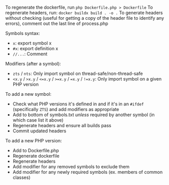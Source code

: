To regenerate the dockerfile, run `php Dockerfile.php > Dockerfile`
To regenerate headers, run: `docker buildx build . -o .`
To generate headers without checking (useful for getting a copy of the header file to identify any errors), comment out the last line of process.php

Symbols syntax:
- `x`: export symbol x
- `#x`: export definition x
- `//...`: Comment

Modifiers (after a symbol):
- `zts` / `nts`: Only import symbol on thread-safe/non-thread-safe
- `<x.y` / `>x.y` / `<=x.y` / `>=x.y` / `=x.y` / `!=x.y`: Only import symbol on a given PHP version

To add a new symbol:
- Check what PHP versions it's defined in and if it's in an `#ifdef` (specifically `ZTS`) and add modifiers as appropriate
- Add to bottom of symbols.txt *unless* required by another symbol (in which case list it above)
- Regenerate headers and ensure all builds pass
- Commit updated headers

To add a new PHP version:
- Add to Dockerfile.php
- Regenerate dockerfile
- Regenerate headers
- Add modifier for any removed symbols to exclude them
- Add modifier for any newly required symbols (ex. members of common classes)